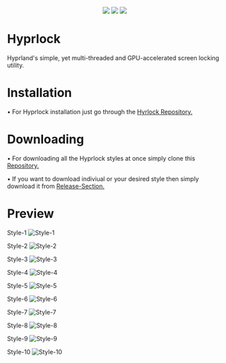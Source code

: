 <p align="center">
    <a href="https://github.com/MrVivekRajan/Hyprlock-Styles/stargazers"><img src="https://img.shields.io/github/stars/MrVivekRajan/Hyprlock-Styles?colorA=282828&colorB=458588&style=for-the-badge"></a>
     <a href="https://github.com/MrVivekRajan/Hyprlock-Styles/contributors"><img src="https://img.shields.io/github/contributors/MrVivekRajan/Hyprlock-Styles?colorA=32302f&colorB=8651BB&style=for-the-badge"></a>
     <a href="https://github.com/MrVivekRajan/Hyprlock-Styles/issues"><img src="https://img.shields.io/github/issues/MrVivekRajan/Hyprlock-Styles?colorA=32302f&colorB=eebd35&style=for-the-badge"></a>
</p>

# Hyprlock
Hyprland's simple, yet multi-threaded and GPU-accelerated screen locking utility.

# Installation 
• For Hyprlock installation just go through the [Hyrlock Repository.](https://github.com/hyprwm/hyprlock)

# Downloading 
• For downloading all the Hyprlock styles at once simply clone this [Repository.](https://github.com/MrVivekRajan/Hyprlock-Styles) 

• If you want to download indiviual or your desired style then simply download it from [Release-Section.](https://github.com/MrVivekRajan/Hyprlock-Styles/releases) 

# Preview
Style-1
![Style-1](https://github.com/user-attachments/assets/50826322-b565-4a5a-af0b-70dda399fd1a)

Style-2
![Style-2](https://github.com/user-attachments/assets/71ee9ae6-f57f-4762-abe1-f5456f13c534)

Style-3
![Style-3](https://github.com/user-attachments/assets/d770c87c-dd9a-4bd4-8736-7f9855c23155)

Style-4
![Style-4](https://github.com/user-attachments/assets/f4cbeea2-86b3-43fd-b13f-d4e862200666)

Style-5
![Style-5](https://github.com/user-attachments/assets/5399df92-bea7-47de-8f75-b890ead7e55f)

Style-6
![Style-6](https://github.com/user-attachments/assets/c56bc90a-cf07-4535-ba2f-fc556ea9a804)

Style-7
![Style-7](https://github.com/user-attachments/assets/291fbf79-0678-4b62-b454-613589911a17)

Style-8
![Style-8](https://github.com/user-attachments/assets/67521c55-3223-4b07-9722-6a0f5b2f6326)

Style-9
![Style-9](https://github.com/user-attachments/assets/e77f7ba1-400a-4abf-b817-d9d7a24ad1ae)

Style-10
![Style-10](https://github.com/user-attachments/assets/acc07fd5-7362-4bfa-9245-b1599ddf6ea0)
